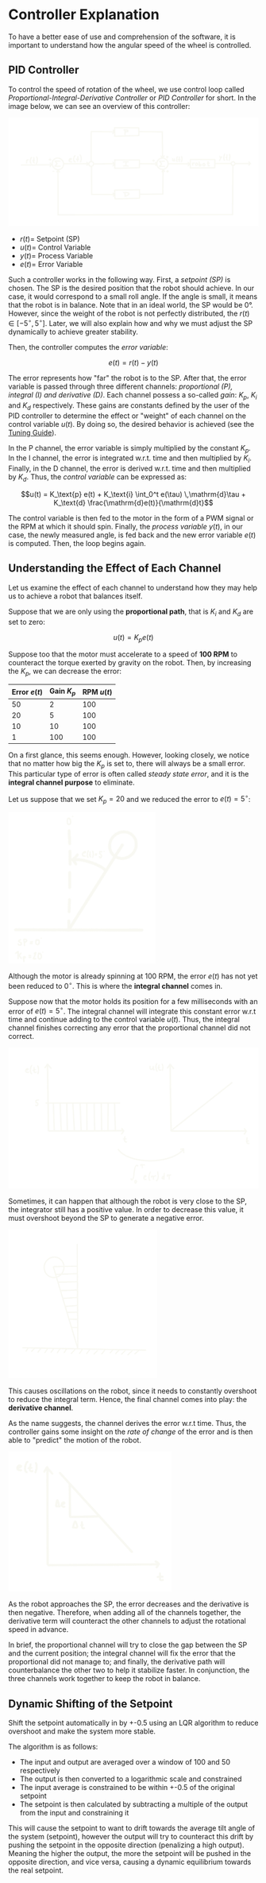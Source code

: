 # Controller Explanation

To have a better ease of use and comprehension of the software, it is important to understand how the angular speed of the wheel is controlled. 

## PID Controller

To control the speed of rotation of the wheel, we use control loop called _Proportional-Integral-Derivative Controller_ or _PID Controller_ for short. In the image below, we can see an overview of this controller: 

![PID Controller Overview](../images/pid_diagram.png)
 
- $r(t) =$ Setpoint (SP)
- $u(t) =$ Control Variable
- $y(t) =$ Process Variable
- $e(t) =$ Error Variable

Such a controller works in the following way. First, a _setpoint (SP)_ is chosen. The SP is the desired position that the robot should achieve. In our case, it would correspond to a small roll angle. If the angle is small, it means that the robot is in balance. Note that in an ideal world, the SP would be $0°$. However, since the weight of the robot is not perfectly distributed, the $r(t) \in [-5^{\circ}, 5^{\circ}]$. Later, we will also explain how and why we must adjust the SP dynamically to achieve greater stability.

Then, the controller computes the _error variable_:

$$e(t) = r(t) - y(t)$$

The error represents how "far" the robot is to the SP. After that, the error variable is passed through three different channels: _proportional (P), integral (I) and derivative (D)_. Each channel possess a so-called _gain_: $K_{p}$, $K_{i}$ and $K_{d}$ respectively. These gains are constants defined by the user of the PID controller to determine the effect or "weight" of each channel on the control variable $u(t)$. By doing so, the desired behavior is achieved (see the [Tuning Guide](../software/tuning.md)).

In the P channel, the error variable is simply multiplied by the constant $K_{p}$. In the I channel, the error is integrated w.r.t. time and then multiplied by $K_{i}$. Finally, in the D channel, the error is derived w.r.t. time and then multiplied by $K_{d}$. Thus, the _control variable_ can be expressed as: 

$$u(t) = K_\text{p} e(t) + K_\text{i} \int_0^t e(\tau) \,\mathrm{d}\tau + K_\text{d} \frac{\mathrm{d}e(t)}{\mathrm{d}t}$$

The control variable is then fed to the motor in the form of a PWM signal or the RPM at which it should spin. Finally, the _process variable_ $y(t)$, in our case, the newly measured angle, is fed back and the new error variable $e(t)$ is computed. Then, the loop begins again. 

## Understanding the Effect of Each Channel

Let us examine the effect of each channel to understand how they may help us to achieve a robot that balances itself. 

Suppose that we are only using the **proportional path**, that is $K_{i}$ and $K_{d}$ are set to zero: 

$$u(t) = K_{p}e(t)$$

Suppose too that the motor must accelerate to a speed of **100 RPM** to counteract the torque exerted by gravity on the robot. Then, by increasing the $K_{p}$, we can decrease the error: 

| Error $e(t)$ | Gain $K_{p}$ | RPM $u(t)$          |
|--------------|--------------|---------------------|
| 50           | 2            | 100                 |
| 20           | 5            | 100                 |
| 10           | 10           | 100                 |
| 1            | 100          | 100                 |

On a first glance, this seems enough. However, looking closely, we notice that no matter how big the $K_{p}$ is set to, there will always be a small error. This particular type of error is often called _steady state error_, and it is the **integral channel purpose** to eliminate.

Let us suppose that we set $K_{p} = 20$ and we reduced the error to $e(t) = 5^{\circ}$:

![Current Situation](../images/current_situation.png)

Although the motor is already spinning at 100 RPM, the error $e(t)$ has not yet been reduced to $0^{\circ}$. This is where the **integral channel** comes in. 

Suppose now that the motor holds its position for a few milliseconds with an error of $e(t) = 5^{\circ}$. The integral channel will integrate this constant error w.r.t time and continue adding to the control variable $u(t)$. Thus, the integral channel finishes correcting any error that the proportional channel did not correct. 

![Integrator Channel](../images/integrator.png)

Sometimes, it can happen that although the robot is very close to the SP, the integrator still has a positive value. In order to decrease this value, it must overshoot beyond the SP to generate a negative error. 

![Overshoot](../images/overshoot.png)

This causes oscillations on the robot, since it needs to constantly overshoot to reduce the integral term. Hence, the final channel comes into play: the **derivative channel**. 

As the name suggests, the channel derives the error w.r.t time. Thus, the controller gains some insight on the _rate of change_ of the error and is then able to "predict" the motion of the robot. 

![Derivative Channel](../images/derivative.png)

As the robot approaches the SP, the error decreases and the derivative is then negative. Therefore, when adding all of the channels together, the derivative term will counteract the other channels to adjust the rotational speed in advance. 

In brief, the proportional channel will try to close the gap between the SP and the current position; the integral channel will fix the error that the proportional did not manage to; and finally, the derivative path will counterbalance the other two to help it stabilize faster. In conjunction, the three channels work together to keep the robot in balance. 

## Dynamic Shifting of the Setpoint 


Shift the setpoint automatically in by +-0.5 using an LQR algorithm to reduce overshoot and make the system more stable.

The algorithm is as follows:

- The input and output are averaged over a window of 100 and 50 respectively
- The output is then converted to a logarithmic scale and constrained
- The input average is constrained to be within +-0.5 of the original setpoint
- The setpoint is then calculated by subtracting a multiple of the output from the input and constraining it

This will cause the setpoint to want to drift towards the average tilt angle of the system (setpoint), however the output will try to counteract this drift by pushing the setpoint in the opposite direction (penalizing a high output). Meaning the higher the output, the more the setpoint will be pushed in the opposite direction, and vice versa, causing a dynamic equilibrium towards the real setpoint.
